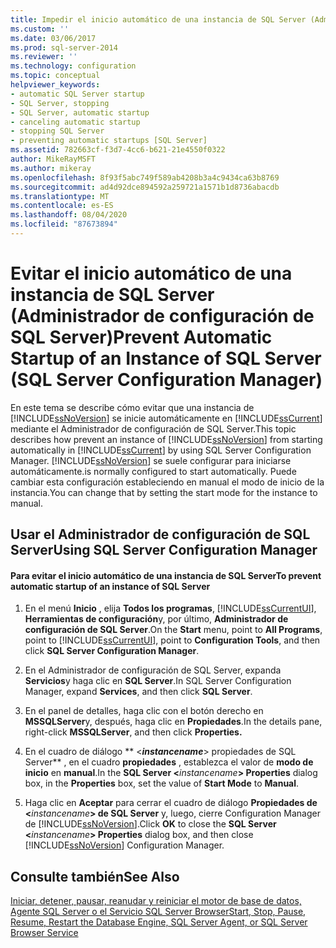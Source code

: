 ```yaml
---
title: Impedir el inicio automático de una instancia de SQL Server (Administrador de configuración de SQL Server) | Microsoft Docs
ms.custom: ''
ms.date: 03/06/2017
ms.prod: sql-server-2014
ms.reviewer: ''
ms.technology: configuration
ms.topic: conceptual
helpviewer_keywords:
- automatic SQL Server startup
- SQL Server, stopping
- SQL Server, automatic startup
- canceling automatic startup
- stopping SQL Server
- preventing automatic startups [SQL Server]
ms.assetid: 782663cf-f3d7-4cc6-b621-21e4550f0322
author: MikeRayMSFT
ms.author: mikeray
ms.openlocfilehash: 8f93f5abc749f589ab4208b3a4c9434ca63b8769
ms.sourcegitcommit: ad4d92dce894592a259721a1571b1d8736abacdb
ms.translationtype: MT
ms.contentlocale: es-ES
ms.lasthandoff: 08/04/2020
ms.locfileid: "87673894"
---
```

# <a name="prevent-automatic-startup-of-an-instance-of-sql-server-sql-server-configuration-manager"></a><span data-ttu-id="0954c-102">Evitar el inicio automático de una instancia de SQL Server (Administrador de configuración de SQL Server)</span><span class="sxs-lookup"><span data-stu-id="0954c-102">Prevent Automatic Startup of an Instance of SQL Server (SQL Server Configuration Manager)</span></span>
  <span data-ttu-id="0954c-103">En este tema se describe cómo evitar que una instancia de [!INCLUDE[ssNoVersion](../../includes/ssnoversion-md.md)] se inicie automáticamente en [!INCLUDE[ssCurrent](../../includes/sscurrent-md.md)] mediante el Administrador de configuración de SQL Server.</span><span class="sxs-lookup"><span data-stu-id="0954c-103">This topic describes how prevent an instance of [!INCLUDE[ssNoVersion](../../includes/ssnoversion-md.md)] from starting automatically in [!INCLUDE[ssCurrent](../../includes/sscurrent-md.md)] by using SQL Server Configuration Manager.</span></span> [!INCLUDE[ssNoVersion](../../includes/ssnoversion-md.md)] <span data-ttu-id="0954c-104">se suele configurar para iniciarse automáticamente.</span><span class="sxs-lookup"><span data-stu-id="0954c-104">is normally configured to start automatically.</span></span> <span data-ttu-id="0954c-105">Puede cambiar esta configuración estableciendo en manual el modo de inicio de la instancia.</span><span class="sxs-lookup"><span data-stu-id="0954c-105">You can change that by setting the start mode for the instance to manual.</span></span>  
  
##  <a name="using-sql-server-configuration-manager"></a><a name="SSMSProcedure"></a> <span data-ttu-id="0954c-106">Usar el Administrador de configuración de SQL Server</span><span class="sxs-lookup"><span data-stu-id="0954c-106">Using SQL Server Configuration Manager</span></span>  
  
#### <a name="to-prevent-automatic-startup-of-an-instance-of-sql-server"></a><span data-ttu-id="0954c-107">Para evitar el inicio automático de una instancia de SQL Server</span><span class="sxs-lookup"><span data-stu-id="0954c-107">To prevent automatic startup of an instance of SQL Server</span></span>  
  
1.  <span data-ttu-id="0954c-108">En el menú **Inicio** , elija **Todos los programas**, [!INCLUDE[ssCurrentUI](../../includes/sscurrentui-md.md)], **Herramientas de configuración**y, por último, **Administrador de configuración de SQL Server**.</span><span class="sxs-lookup"><span data-stu-id="0954c-108">On the **Start** menu, point to **All Programs**, point to [!INCLUDE[ssCurrentUI](../../includes/sscurrentui-md.md)], point to **Configuration Tools**, and then click **SQL Server Configuration Manager**.</span></span>  
  
2.  <span data-ttu-id="0954c-109">En el Administrador de configuración de SQL Server, expanda **Servicios**y haga clic en **SQL Server**.</span><span class="sxs-lookup"><span data-stu-id="0954c-109">In SQL Server Configuration Manager, expand **Services**, and then click **SQL Server**.</span></span>  
  
3.  <span data-ttu-id="0954c-110">En el panel de detalles, haga clic con el botón derecho en **MSSQLServer**y, después, haga clic en **Propiedades**.</span><span class="sxs-lookup"><span data-stu-id="0954c-110">In the details pane, right-click **MSSQLServer**, and then click **Properties.**</span></span>  
  
4.  <span data-ttu-id="0954c-111">En el cuadro de diálogo \*\* \<**_instancename_**> propiedades de SQL Server\*\* , en el cuadro **propiedades** , establezca el valor de **modo de inicio** en **manual**.</span><span class="sxs-lookup"><span data-stu-id="0954c-111">In the **SQL Server \<**_instancename_**> Properties** dialog box, in the **Properties** box, set the value of **Start Mode** to **Manual**.</span></span>  
  
5.  <span data-ttu-id="0954c-112">Haga clic en **Aceptar** para cerrar el cuadro de diálogo **Propiedades de \<**_instancename_**> de SQL Server** y, luego, cierre Configuration Manager de [!INCLUDE[ssNoVersion](../../includes/ssnoversion-md.md)].</span><span class="sxs-lookup"><span data-stu-id="0954c-112">Click **OK** to close the **SQL Server \<**_instancename_**> Properties** dialog box, and then close [!INCLUDE[ssNoVersion](../../includes/ssnoversion-md.md)] Configuration Manager.</span></span>  
  
## <a name="see-also"></a><span data-ttu-id="0954c-113">Consulte también</span><span class="sxs-lookup"><span data-stu-id="0954c-113">See Also</span></span>  
 [<span data-ttu-id="0954c-114">Iniciar, detener, pausar, reanudar y reiniciar el motor de base de datos, Agente SQL Server o el Servicio SQL Server Browser</span><span class="sxs-lookup"><span data-stu-id="0954c-114">Start, Stop, Pause, Resume, Restart the Database Engine, SQL Server Agent, or SQL Server Browser Service</span></span>](start-stop-pause-resume-restart-sql-server-services.md)  
  
  
